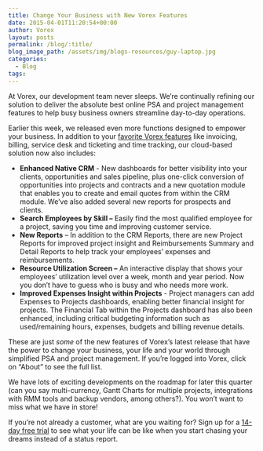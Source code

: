 ```yaml
---
title: Change Your Business with New Vorex Features
date: 2015-04-01T11:20:54+00:00
author: Vorex
layout: posts
permalink: /blog/:title/
blog_image_path: /assets/img/blogs-resources/guy-laptop.jpg
categories:
  - Blog
tags:  
---
```

At Vorex, our development team never sleeps. We&#8217;re continually refining our solution to deliver the absolute best online PSA and project management features to help busy business owners streamline day-to-day operations.

Earlier this week, we released even more functions designed to empower your business. In addition to your [favorite Vorex features](http://www.vorex.com/product/) like invoicing, billing, service desk and ticketing and time tracking, our cloud-based solution now also includes:

  * **Enhanced Native CRM** - New dashboards for better visibility into your clients, opportunities and sales pipeline, plus one-click conversion of opportunities into projects and contracts and a new quotation module that enables you to create and email quotes from within the CRM module. We&#8217;ve also added several new reports for prospects and clients.
  * **Search Employees by Skill &#8211;** Easily find the most qualified employee for a project, saving you time and improving customer service.
  * **New Reports** &#8211; In addition to the CRM Reports, there are new Project Reports for improved project insight and Reimbursements Summary and Detail Reports to help track your employees&#8217; expenses and reimbursements.
  * **Resource Utilization Screen &#8211;** An interactive display that shows your employees&#8217; utilization level over a week, month and year period. Now you don&#8217;t have to guess who is busy and who needs more work.
  * **Improved Expenses Insight within Projects** - Project managers can add Expenses to Projects dashboards, enabling better financial insight for projects. The Financial Tab within the Projects dashboard has also been enhanced, including critical budgeting information such as used/remaining hours, expenses, budgets and billing revenue details.

These are just _some_ of the new features of Vorex&#8217;s latest release that have the power to change your business, your life and your world through simplified PSA and project management. If you&#8217;re logged into Vorex, click on &#8220;About&#8221; to see the full list.

We have lots of exciting developments on the roadmap for later this quarter (can you say multi-currency, Gantt Charts for multiple projects, integrations with RMM tools and backup vendors, among others?). You won&#8217;t want to miss what we have in store!

If you&#8217;re not already a customer, what are you waiting for? Sign up for a [14-day free trial](http://www.vorex.com/free-trial/) to see what your life can be like when you start chasing your dreams instead of a status report.
